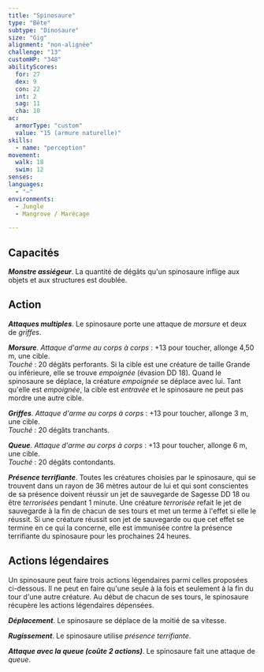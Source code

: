 ```yaml
---
title: "Spinosaure"
type: "Bête"
subtype: "Dinosaure"
size: "Gig"
alignment: "non-alignée"
challenge: "13"
customHP: "348"
abilityScores:
  for: 27
  dex: 9
  con: 22
  int: 2
  sag: 11
  cha: 10
ac:
  armorType: "custom"
  value: "15 (armure naturelle)"
skills:
  - name: "perception"
movement:
  walk: 18
  swim: 12
senses:
languages:
  - "—"
environments:
  - Jungle
  - Mangrove / Marécage

---
```

## Capacités
_**Monstre assiégeur**_. La quantité de dégâts qu'un spinosaure inflige aux objets et aux structures est doublée.

## Action
_**Attaques multiples**_. Le spinosaure porte une attaque de _morsure_ et deux de _griffes_.

_**Morsure**_. _Attaque d'arme au corps à corps_ : +13 pour toucher, allonge 4,50 m, une cible.  
_Touché_ : 20 dégâts perforants. Si la cible est une créature de taille Grande ou inférieure, elle se trouve _empoignée_ (évasion DD 18). Quand le spinosaure se déplace, la créature _empoignée_ se déplace avec lui. Tant qu'elle est _empoignée_, la cible est _entravée_ et le spinosaure ne peut pas mordre une autre cible.

_**Griffes**_. _Attaque d'arme au corps à corps_ : +13 pour toucher, allonge 3 m, une cible.  
_Touché_ : 20 dégâts tranchants.

_**Queue**_. _Attaque d'arme au corps à corps_ : +13 pour toucher, allonge 6 m, une cible.  
_Touché_ : 20 dégâts contondants.

_**Présence terrifiante**_. Toutes les créatures choisies par le spinosaure, qui se trouvent dans un rayon de 36 mètres autour de lui et qui sont conscientes de sa présence doivent réussir un jet de sauvegarde de Sagesse DD 18 ou être _terrorisées_ pendant 1 minute. Une créature _terrorisée_ refait le jet de sauvegarde à la fin de chacun de ses tours et met un terme à l'effet si elle le réussit. Si une créature réussit son jet de sauvegarde ou que cet effet se termine en ce qui la concerne, elle est immunisée contre la présence terrifiante du spinosaure pour les prochaines 24 heures.

## Actions légendaires
Un spinosaure peut faire trois actions légendaires parmi celles proposées ci-dessous. Il ne peut en faire qu'une seule à la fois et seulement à la fin du tour d'une autre créature. Au début de chacun de ses tours, le spinosaure récupère les actions légendaires dépensées.

_**Déplacement**_. Le spinosaure se déplace de la moitié de sa vitesse.

_**Rugissement**_. Le spinosaure utilise _présence terrifiante_.

_**Attaque avec la queue (coûte 2 actions)**_. Le spinosaure fait une attaque de _queue_.
